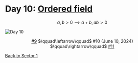 # Day 10: [Ordered field](https://en.wikipedia.org/wiki/Ordered_field)

$$a,b>0\implies a+b,ab>0$$

<picture><img alt="Day 10" src="0010.png"></picture>

<center><a href="0009.html">#9</a> $\qquad\leftarrow\qquad$ #10 (June 10, 2024) $\qquad\rightarrow\qquad$ <a href="0011.html">#11</a></center>

[Back to Sector 1](../0-63.md)